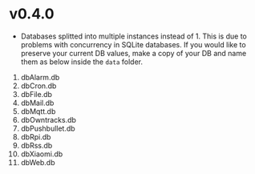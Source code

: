 # v0.4.0
- Databases splitted into multiple instances instead of 1. This is due to problems with concurrency in SQLite databases. If you would like to preserve your current DB values, make a copy of your DB and name them as below inside the `data` folder.
1) dbAlarm.db
2) dbCron.db
3) dbFile.db
4) dbMail.db
5) dbMqtt.db
6) dbOwntracks.db
7) dbPushbullet.db
8) dbRpi.db
9) dbRss.db
10) dbXiaomi.db
11) dbWeb.db